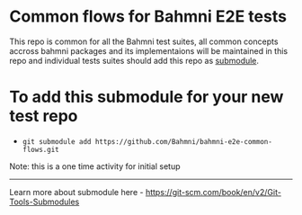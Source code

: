 # Common flows for Bahmni E2E tests

This repo is common for all the Bahmni test suites, all common concepts accross bahmni packages and its implementaions will be maintained in this repo and individual tests suites should add this repo as [submodule](https://git-scm.com/book/en/v2/Git-Tools-Submodules).

# To add this submodule for your new test repo

- `git submodule add https://github.com/Bahmni/bahmni-e2e-common-flows.git`

Note: this is a one time activity for initial setup

---

Learn more about submodule here - https://git-scm.com/book/en/v2/Git-Tools-Submodules
